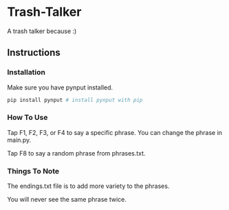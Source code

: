 # Trash-Talker

A trash talker because :)

## Instructions

### Installation

Make sure you have pynput installed.

```python
pip install pynput # install pynput with pip
```

### How To Use

Tap F1, F2, F3, or F4 to say a specific phrase. You can change the phrase in main.py.

Tap F8 to say a random phrase from phrases.txt.

### Things To Note

The endings.txt file is to add more variety to the phrases.

You will never see the same phrase twice.
